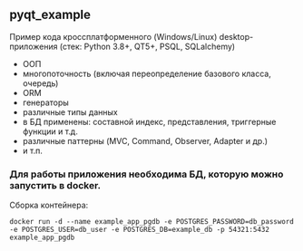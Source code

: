 ## pyqt_example
Пример кода кроссплатформенного (Windows/Linux) desktop-приложения (стек: Python 3.8+, QT5+, PSQL, SQLalchemy)
- ООП
- многопоточность (включая переопределение базового класса, очередь)
- ORM
- генераторы
- различные типы данных
- в БД применены: составной индекс, представления, триггерные функции и т.д.
- различные паттерны (MVC, Command, Observer, Adapter и др.)
- и т.п.

### Для работы приложения необходима БД, которую можно запустить в docker.
Сборка контейнера:
```
docker run -d --name example_app_pgdb -e POSTGRES_PASSWORD=db_password -e POSTGRES_USER=db_user -e POSTGRES_DB=example_db -p 54321:5432 example_app_pgdb
```
